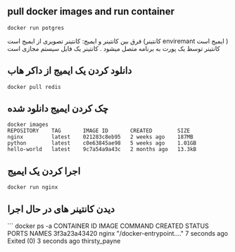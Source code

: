 ## pull docker images and run container

```
docker run potgres
```

فرق بین کانتینر و ایمیج:
کانتینر تصویری از ایمیج است (کانتینر enviremant ایمیج است )
کانتینر توسط یک پورت به برنامه متصل میشود .
کانتینر یک فایل سیستم مجازی است

## دانلود کردن یک ایمیج از داکر هاب

```
docker pull redis
```
## چک کردن ایمیج دانلود شده


```
docker images
REPOSITORY    TAG       IMAGE ID       CREATED        SIZE
nginx         latest    021283c8eb95   2 weeks ago    187MB
python        latest    c0e63845ae98   5 weeks ago    1.01GB
hello-world   latest    9c7a54a9a43c   2 months ago   13.3kB
```
## اجرا کردن یک ایمیج
```
docker run nginx
```

## دیدن کانتینر های در حال اجرا

‍‍‍```
docker ps -a
CONTAINER ID   IMAGE     COMMAND                  CREATED          STATUS                      PORTS     NAMES
3f3a23a43420   nginx     "/docker-entrypoint.…"   7 seconds ago    Exited (0) 3 seconds ago              thirsty_payne
```

